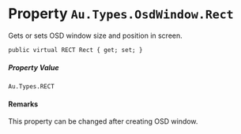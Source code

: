 # Property `Au.Types.OsdWindow.Rect`

Gets or sets OSD window size and position in screen.

```
public virtual RECT Rect { get; set; }
```

##### Property Value

`Au.Types.RECT`

#### Remarks

This property can be changed after creating OSD window.